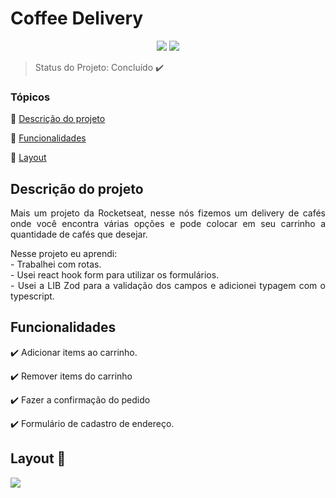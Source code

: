 <h1>Coffee Delivery</h1>

<p align="center">
  <img src="https://img.shields.io/static/v1?label=react&message=framework&color=blue&style=for-the-badge&logo=REACT"/>
   <img src="http://img.shields.io/static/v1?label=STATUS&message=CONCLUIDO&color=GREEN&style=for-the-badge"/>
</p>

> Status do Projeto: Concluído :heavy_check_mark:

### Tópicos 

:small_blue_diamond: [Descrição do projeto](#descrição-do-projeto)

:small_blue_diamond: [Funcionalidades](#funcionalidades)

:small_blue_diamond: [Layout](#Layout-dash)

## Descrição do projeto 

<p align="justify">
  Mais um projeto da Rocketseat, nesse nós fizemos um delivery de cafés onde você encontra várias opções e pode colocar em seu carrinho a quantidade de cafés
  que desejar.
</p>

<p align="justify">
  Nesse projeto eu aprendi: <br>
- Trabalhei com rotas.<br>
- Usei react hook form para utilizar os formulários.<br>
- Usei a LIB Zod para a validação dos campos e adicionei typagem com o typescript.
</p>

## Funcionalidades

:heavy_check_mark: Adicionar items ao carrinho.

:heavy_check_mark: Remover items do carrinho

:heavy_check_mark: Fazer a confirmação do pedido

:heavy_check_mark: Formulário de cadastro de endereço.

## Layout :dash:

<img src="https://user-images.githubusercontent.com/102324315/194566945-1f4ea42f-8322-4aa6-8354-a3808c2ac3bd.svg" />
